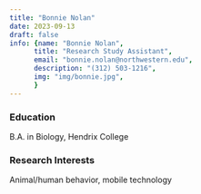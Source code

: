 ```yaml
---
title: "Bonnie Nolan"
date: 2023-09-13
draft: false
info: {name: "Bonnie Nolan",
      title: "Research Study Assistant",
      email: "bonnie.nolan@northwestern.edu",
      description: "(312) 503-1216",
      img: "img/bonnie.jpg",
      }
---
```


### Education

B.A. in Biology, Hendrix College

### Research Interests

Animal/human behavior, mobile technology
